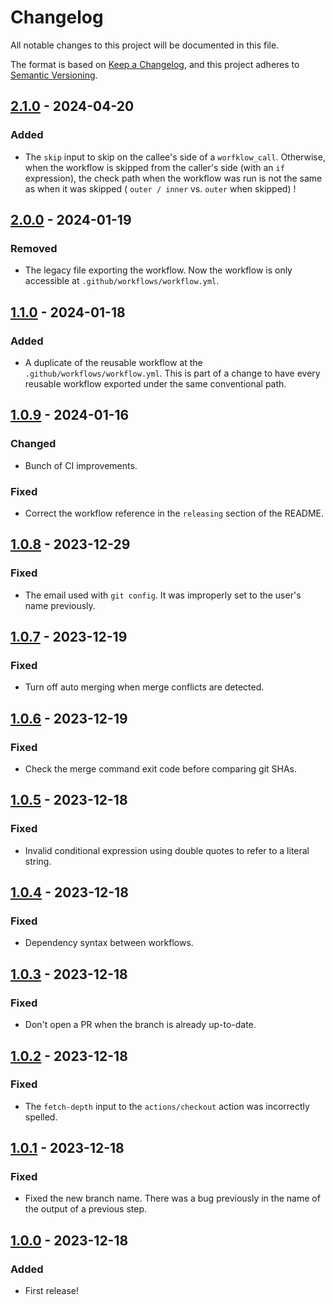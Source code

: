 # Changelog

All notable changes to this project will be documented in this file.

The format is based on [Keep a Changelog](https://keepachangelog.com/en/1.1.0/),
and this project adheres to [Semantic Versioning](https://semver.org/spec/v2.0.0.html).

## [2.1.0] - 2024-04-20

### Added

- The `skip` input to skip on the callee's side of a `worfklow_call`. Otherwise, when the workflow is skipped from
  the caller's side (with an `if` expression), the check path when the workflow was run is not the same as when
  it was skipped ( `outer / inner` vs. `outer` when skipped) !

## [2.0.0] - 2024-01-19

### Removed

- The legacy file exporting the workflow. Now the workflow is only accessible at `.github/workflows/workflow.yml`.

## [1.1.0] - 2024-01-18

### Added

- A duplicate of the reusable workflow at the `.github/workflows/workflow.yml`. This is part of a change to have
  every reusable workflow exported under the same conventional path.

## [1.0.9] - 2024-01-16

### Changed

- Bunch of CI improvements.

### Fixed

- Correct the workflow reference in the `releasing` section of the README.

## [1.0.8] - 2023-12-29

### Fixed

- The email used with `git config`. It was improperly set to the user's name previously.

## [1.0.7] - 2023-12-19

### Fixed

- Turn off auto merging when merge conflicts are detected.

## [1.0.6] - 2023-12-19

### Fixed

- Check the merge command exit code before comparing git SHAs.

## [1.0.5] - 2023-12-18

### Fixed

- Invalid conditional expression using double quotes to refer to a literal string.

## [1.0.4] - 2023-12-18

### Fixed

- Dependency syntax between workflows.

## [1.0.3] - 2023-12-18

### Fixed

- Don't open a PR when the branch is already up-to-date.

## [1.0.2] - 2023-12-18

### Fixed

- The `fetch-depth` input to the `actions/checkout` action was incorrectly spelled.

## [1.0.1] - 2023-12-18

### Fixed

- Fixed the new branch name. There was a bug previously in the name of the output of a previous step.

## [1.0.0] - 2023-12-18

### Added

- First release!

[2.1.0]: https://github.com/infrastructure-blocks/merge-template-workflow/compare/v2.0.0...v2.1.0
[2.0.0]: https://github.com/infrastructure-blocks/merge-template-workflow/compare/v1.1.0...v2.0.0
[1.1.0]: https://github.com/infrastructure-blocks/merge-template-workflow/compare/v1.0.9...v1.1.0
[1.0.9]: https://github.com/infrastructure-blocks/merge-template-workflow/compare/v1.0.8...v1.0.9
[1.0.8]: https://github.com/infrastructure-blocks/merge-template-workflow/compare/v1.0.7...v1.0.8
[1.0.7]: https://github.com/infrastructure-blocks/merge-template-workflow/compare/v1.0.6...v1.0.7
[1.0.6]: https://github.com/infrastructure-blocks/merge-template-workflow/compare/v1.0.5...v1.0.6
[1.0.5]: https://github.com/infrastructure-blocks/merge-template-workflow/compare/v1.0.4...v1.0.5
[1.0.4]: https://github.com/infrastructure-blocks/merge-template-workflow/compare/v1.0.3...v1.0.4
[1.0.3]: https://github.com/infrastructure-blocks/merge-template-workflow/compare/v1.0.2...v1.0.3
[1.0.2]: https://github.com/infrastructure-blocks/merge-template-workflow/compare/v1.0.1...v1.0.2
[1.0.1]: https://github.com/infrastructure-blocks/merge-template-workflow/compare/v1.0.0...v1.0.1
[1.0.0]: https://github.com/infrastructure-blocks/merge-template-workflow/releases/tag/v1.0.0
